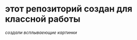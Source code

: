 **этот репозиторий создан для классной работы**
========================
*создали всплываеющие картинки*